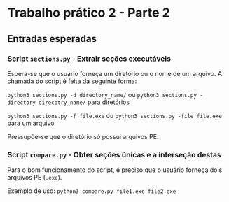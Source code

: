 # Trabalho prático 2 - Parte 2

## Entradas esperadas
### Script ```sections.py``` - Extrair seções executáveis
Espera-se que o usuário forneça um diretório ou o nome de um arquivo. A chamada do script é feita da seguinte forma:

```python3 sections.py -d directory_name/``` ou ```python3 sections.py -directory direcotry_name/``` para diretórios

```python3 sections.py -f file.exe``` ou ```python3 sections.py -file file.exe``` para um arquivo

Pressupõe-se que o diretório só possui arquivos PE.

### Script ```compare.py``` - Obter seções únicas e a interseção destas
Para o bom funcionamento do script, é preciso que o usuário forneça dois arquivos PE (```.exe```).

Exemplo de uso: ```python3 compare.py file1.exe file2.exe```

